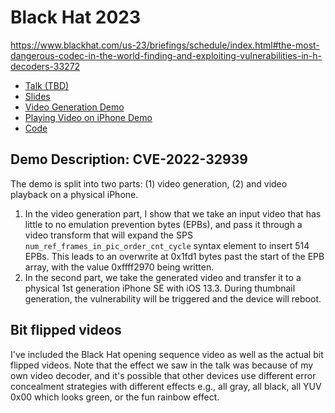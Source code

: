 # Black Hat 2023
https://www.blackhat.com/us-23/briefings/schedule/index.html#the-most-dangerous-codec-in-the-world-finding-and-exploiting-vulnerabilities-in-h-decoders-33272

- [Talk (TBD)](#)
- [Slides](slides.pdf)
- [Video Generation Demo](cve_2022_32939_demo_vid_generation.mp4)
- [Playing Video on iPhone Demo](cve_2022_32939_demo_play_vid.mp4)
- [Code](https://github.com/h26forge/h26forge)

## Demo Description: CVE-2022-32939
The demo is split into two parts: (1) video generation, (2) and video playback on a physical iPhone.

1. In the video generation part, I show that we take an input video that has little to no emulation prevention bytes (EPBs),
and pass it through a video transform that will expand the SPS `num_ref_frames_in_pic_order_cnt_cycle` syntax element to
insert 514 EPBs. This leads to an overwrite at 0x1fd1 bytes past the start of the EPB array, with the value 0xffff2970 
being written. 
2. In the second part, we take the generated video and transfer it to a physical 1st generation iPhone SE with iOS 13.3. During
thumbnail generation, the vulnerability will be triggered and the device will reboot. 

## Bit flipped videos
I've included the Black Hat opening sequence video as well as the actual bit flipped videos. Note that the effect we saw in the talk was because of my own video decoder, and it's possible that other devices use different error concealment strategies with different effects e.g., all gray, all black, all YUV 0x00 which looks green, or the fun rainbow effect.